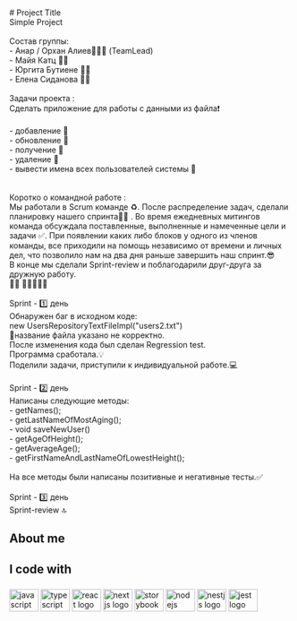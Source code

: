 

###

<p align="left"># Project Title<br>Simple Project<br><br>Состав группы: <br>- Анар / Орхан Алиев👨🏻‍💻 (TeamLead)<br>- Майя Катц 👩‍💻 <br>- Юргита Бутиене 👩‍💻 <br>- Елена Сиданова 👩‍💻 <br><br>Задачи проекта :<br> Сделать приложение для работы с данными из файла❗️ <br><br>- добавление 🔽<br>- обновление 🔽<br>- получение   🔽<br>- удаление  🔽<br>- вывести имена всех  пользователей системы  🔽<br><br><br>Коротко о командной работе :<br>Мы работали в Scrum команде ♻️. После распределение задач, сделали планировку нашего спринта🏃‍♀️ . Во время ежедневных митингов команда обсуждала поставленные, выполненные и намеченные цели и задачи ✅. При появлении каких либо блоков у одного из членов команды, все приходили на помощь независимо от времени и личных дел, что позволило нам на два дня раньше завершить наш спринт.😎<br>В конце мы сделали Sprint-review и поблагодарили друг-друга за дружную работу.<br>🧘🏻 🧘🏻‍♂️🧘🧘<br><br>Sprint - 1️⃣  день<br>Обнаружен баг в исходном коде: <br>new UsersRepositoryTextFileImpl("users2.txt")<br>🐞название файла указано не корректно.<br>После изменения кода был сделан Regression test.<br>Программа сработала.💡<br>Поделили задачи, приступили к индивидуальной работе.💻<br><br>Sprint - 2️⃣  день<br>Написаны следующие методы:  <br>- getNames();<br>- getLastNameOfMostAging();<br>- void saveNewUser() <br>- getAgeOfHeight();<br>- getAverageAge();<br>- getFirstNameAndLastNameOfLowestHeight();<br><br>На все методы были написаны позитивные и негативные тесты.✅<br><br>Sprint - 3️⃣ день<br>Sprint-review 🔝</p>

###

<h2 align="left">About me</h2>

###

<p align="left"></p>

###

<h2 align="left">I code with</h2>

###

<div align="left">
  <img src="https://cdn.jsdelivr.net/gh/devicons/devicon/icons/javascript/javascript-original.svg" height="40" width="52" alt="javascript logo"  />
  <img src="https://cdn.jsdelivr.net/gh/devicons/devicon/icons/typescript/typescript-original.svg" height="40" width="52" alt="typescript logo"  />
  <img src="https://cdn.jsdelivr.net/gh/devicons/devicon/icons/react/react-original.svg" height="40" width="52" alt="react logo"  />
  <img src="https://cdn.jsdelivr.net/gh/devicons/devicon/icons/nextjs/nextjs-original.svg" height="40" width="52" alt="nextjs logo"  />
  <img src="https://cdn.jsdelivr.net/gh/devicons/devicon/icons/storybook/storybook-original.svg" height="40" width="52" alt="storybook logo"  />
  <img src="https://cdn.jsdelivr.net/gh/devicons/devicon/icons/nodejs/nodejs-original.svg" height="40" width="52" alt="nodejs logo"  />
  <img src="https://cdn.jsdelivr.net/gh/devicons/devicon/icons/nestjs/nestjs-plain.svg" height="40" width="52" alt="nestjs logo"  />
  <img src="https://cdn.jsdelivr.net/gh/devicons/devicon/icons/jest/jest-plain.svg" height="40" width="52" alt="jest logo"  />
</div>

###
